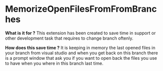 # MemorizeOpenFilesFromFromBranches

**What is it for ?**
This extension has been created to save time in support or other development task that requires to change branch oftenly.

**How does this save time ?**
It is keeping in memory the last opened files in your branch from visual studio and when you get back on this branch there
is a prompt window that ask you if you want to open back the files you use to have when you where in this branch last time.
